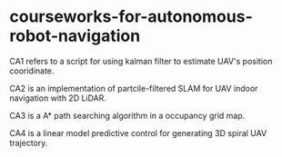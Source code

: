 # courseworks-for-autonomous-robot-navigation

CA1 refers to a script for using kalman filter to estimate UAV's position cooridinate.

CA2 is an implementation of partcile-filtered SLAM for UAV indoor navigation with 2D LiDAR.

CA3 is a A* path searching algorithm in a occupancy grid map.

CA4 is a linear model predictive control for generating 3D spiral UAV trajectory.

